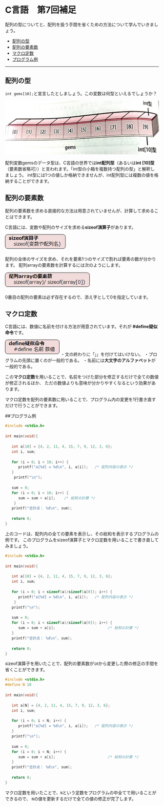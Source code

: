 # C言語　第7回補足
配列の型についてと、配列を扱う手間を省くための方法について学んでいきましょう。  
     
  - [配列の型](#配列)  
  - [配列の要素数](#配列の要素数) 
  - [マクロ定数](#マクロ定数)
  - [プログラム例](#プログラム例)
  
---------------

## 配列の型
`int gems[10];`と宣言したとしましょう。この変数は何型といえるでしょうか？

![](./img/pc_07+_1.png)

配列変数gemsのデータ型は、C言語の世界では**int配列型**（あるいは**int [10]型**（要素数省略可））と言われます。「int型の小箱を複数持つ配列の型」と解釈しましょう。
int型には1つの値しか格納できませんが、int配列型には複数の値を格納することができます。

## 配列の要素数
配列の要素数を求める直接的な方法は用意されていませんが、計算して求めることはできます。

C言語には、変数や配列のサイズを求める**sizeof演算子**があります。

![](./img/pc_07+_2.png)

配列の全体のサイズを求め、それを要素1つのサイズで割れば要素の数が分かります。
配列arrayの要素数を計算するには次のようにします。

![](./img/pc_07+_3.png)

0番目の配列の要素は必ず存在するので、添え字として0を指定しています。

## マクロ定数
C言語には、数値に名前を付ける方法が用意されています。それが **#define疑似命令**です。

![](./img/pc_07+_4.png)
・文の終わりに「**;**」を付けてはいけない。
・プログラムの先頭に置くのが一般的である。
・名前には**大文字のアルファベット**が一般的である。

この**マクロ定数**を用いることで、名前をつけた部分を修正するだけで全ての数値が修正されるほか、
ただの数値よりも意味が分かりやすくなるという効果があります。

マクロ定数を配列の要素数に用いることで、プログラム内の変更を1行書き直すだけで行うことができます。

##プログラム例

``` C
#include <stdio.h>

int main(void){

   int a[10] = {4, 2, 11, 4, 15, 7, 9, 12, 3, 6};
   int i, sum;

   for (i = 0; i < 10; i++) {
      printf("a[%d] = %d\n", i, a[i]);   /* 配列内容の表示 */
   }
    printf("\n");
    
   sum = 0;
   for (i = 0; i < 10; i++) {
      sum = sum + a[i];    /* 総和の計算 */
    }
   printf("合計点： %d\n", sum);

   return 0;
}
```

上のコードは、配列内の全ての要素を表示し、その総和を表示するプログラムの例です。
このプログラムをsizeof演算子とマクロ定数を用いることで書き直してみましょう。

``` C
#include <stdio.h>

int main(void){

   int a[10] = {4, 2, 11, 4, 15, 7, 9, 12, 3, 6};
   int i, sum;

   for (i = 0; i < sizeof(a)/sizeof(a[0]); i++) {
      printf("a[%d] = %d\n", i, a[i]);   /* 配列内容の表示 */
    }
   printf("\n");
    
   sum = 0;
   for (i = 0; i < sizeof(a)/sizeof(a[0]); i++) {
      sum = sum + a[i];                        /* 総和の計算 */
   }
   printf("合計点： %d\n", sum);

   return 0;
}
```

sizeof演算子を用いたことで、配列の要素数が`10`から変更した際の修正の手間を省くことができます。

``` C
#include <stdio.h>
#define N 10

int main(void){

   int a[N] = {4, 2, 11, 4, 15, 7, 9, 12, 3, 6};
   int i, sum;

   for (i = 0; i < N; i++) {
      printf("a[%d] = %d\n", i, a[i]);   /* 配列内容の表示 */
   }
   printf("\n");
    
   sum = 0;
   for (i = 0; i < N; i++) {
      sum = sum + a[i];                        /* 総和の計算 */
   }
   printf("合計点： %d\n", sum);

   return 0;
}
```

マクロ定数を用いたことで、`N`という定数をプログラムの中全てで用いることができるので、
`N`の値を更新するだけで全ての値の修正が完了します。
